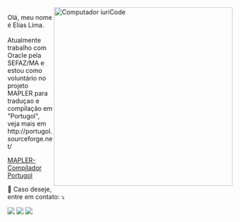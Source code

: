 
<img src="https://raw.githubusercontent.com/MicaelliMedeiros/micaellimedeiros/master/image/computer-illustration.png" min-width="400px" max-width="400px" width="400px" align="right" alt="Computador iuriCode">

<p align="left"> 
  Olá, meu nome é Elias Lima.<br></br>
  Atualmente trabalho com Oracle pela SEFAZ/MA e estou como voluntário no projeto MAPLER para traduçao e compilação em "Portugol", veja mais em http://portugol.sourceforge.net/
</p>

<!-- Begin SF Tag -->
<div class="sf-root" data-id="517898" data-badge="oss-community-choice-white" data-metadata="achievement=oss-community-choice" style="width:125px">
    <a href="https://sourceforge.net/projects/portugol/" target="_blank">MAPLER- Compilador Portugol</a>
</div>
<script>(function () {var sc=document.createElement('script');sc.type='text/javascript';sc.async=true;sc.src='https://b.sf-syn.com/badge_js?sf_id=517898';var p=document.getElementsByTagName('script')[0];p.parentNode.insertBefore(sc, p);})();
</script>
<!-- End SF Tag -->

<!--<p align="left">
  🦄 Linguagens: </br>
- C</br>
- C++</br>
- C#</br>
- Java</br>
- JavaScript</br>
- Julia</br>
- PHP</br>
- PL/SQL</br>
- Python</br>
</p>

<p align="left">
  💼 Ferramentas: </br>
  - Angular</br>
  - Cassandra</br>
  - Google Cloud</br>
  - JavaFx</br>
  - JPA</br>
  - Laravel</br>
  - MongoDB</br>
  - MySql</br>
  - Node</br>
  - React</br>
  - Oracle</br>
  - Spring</br>
</p>-->

<p align="left">
  💌 Caso deseje, entre em contato: ⤵️
</p>

<p align="left">
  <a href="mailto:eliasrlima.2000@gmail.com" alt="Gmail">
  <img src="https://img.shields.io/badge/-Gmail-FF0000?style=flat-square&labelColor=FF0000&logo=gmail&logoColor=white&link=mailto:eliasrlima.2000@gmail.com" /></a>

  <a href="https://www.linkedin.com/in/elias-lima-27879b204/" alt="Linkedin">
  <img src="https://img.shields.io/badge/-Linkedin-0e76a8?style=flat-square&logo=Linkedin&logoColor=white&link=https://www.linkedin.com/in/elias-lima-27879b204/" /></a>

  <a href="https://www.instagram.com/eliasrlima_/" alt="Instagram">
  <img src="https://img.shields.io/badge/-Instagram-DF0174?style=flat-square&labelColor=DF0174&logo=instagram&logoColor=white&link=https://www.instagram.com/eliasrlima_/"/></a>
</p>  


